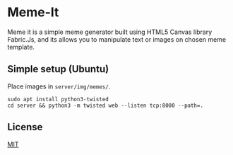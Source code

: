 # Meme-It
Meme it is a simple meme generator built using HTML5 Canvas library Fabric.Js, and its allows you to manipulate text or images on chosen meme template.

## Simple setup (Ubuntu)
Place images in `server/img/memes/`.
```
sudo apt install python3-twisted
cd server && python3 -m twisted web --listen tcp:8000 --path=.
```
## License
[MIT](https://github.com/Abd3lwahab/Meme-It/blob/master/LICENSE)

